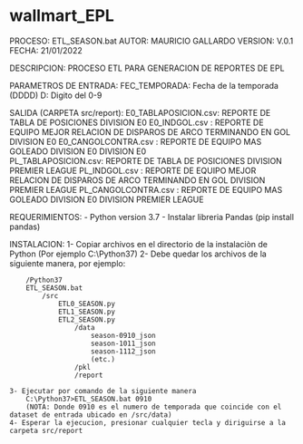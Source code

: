 # wallmart_EPL

PROCESO: ETL_SEASON.bat
AUTOR: MAURICIO GALLARDO
VERSION: V.0.1
FECHA: 21/01/2022

DESCRIPCION: PROCESO ETL PARA GENERACION DE REPORTES DE EPL
 
PARAMETROS DE ENTRADA: FEC_TEMPORADA: Fecha de la temporada (DDDD) D: Digito del 0-9

SALIDA (CARPETA src/report): 
  E0_TABLAPOSICION.csv: REPORTE DE TABLA DE POSICIONES DIVISION E0
  E0_INDGOL.csv       : REPORTE DE EQUIPO MEJOR RELACION DE DISPAROS DE ARCO TERMINANDO EN GOL DIVISION E0
  E0_CANGOLCONTRA.csv : REPORTE DE EQUIPO MAS GOLEADO DIVISION E0 DIVISION E0  
  PL_TABLAPOSICION.csv: REPORTE DE TABLA DE POSICIONES DIVISION PREMIER LEAGUE
  PL_INDGOL.csv       : REPORTE DE EQUIPO MEJOR RELACION DE DISPAROS DE ARCO TERMINANDO EN GOL DIVISION PREMIER LEAGUE
  PL_CANGOLCONTRA.csv : REPORTE DE EQUIPO MAS GOLEADO DIVISION E0 DIVISION PREMIER LEAGUE     


REQUERIMIENTOS:
	- Python version 3.7
	- Instalar libreria Pandas (pip install pandas)
	
INSTALACION:
	1- Copiar archivos en el directorio de la instalaciòn de Python (Por ejemplo C:\Python37)
	2- Debe quedar los archivos de la siguiente manera, por ejemplo:
		
		/Python37
		ETL_SEASON.bat
			/src
				ETL0_SEASON.py
				ETL1_SEASON.py
				ETL2_SEASON.py
					/data
						season-0910_json
						season-1011_json
						season-1112_json
						(etc.)
					/pkl
					/report
		
	3- Ejecutar por comando de la siguiente manera
		C:\Python37>ETL_SEASON.bat 0910
		(NOTA: Donde 0910 es el numero de temporada que coincide con el dataset de entrada ubicado en /src/data)
	4- Esperar la ejecucion, presionar cualquier tecla y diriguirse a la carpeta src/report

